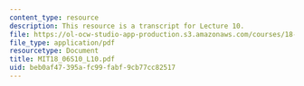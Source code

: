 ```yaml
---
content_type: resource
description: This resource is a transcript for Lecture 10.
file: https://ol-ocw-studio-app-production.s3.amazonaws.com/courses/18-06-linear-algebra-spring-2010/beb0af47395afc99fabf9cb77cc82517_MIT18_06S10_L10.pdf
file_type: application/pdf
resourcetype: Document
title: MIT18_06S10_L10.pdf
uid: beb0af47-395a-fc99-fabf-9cb77cc82517
---
```

